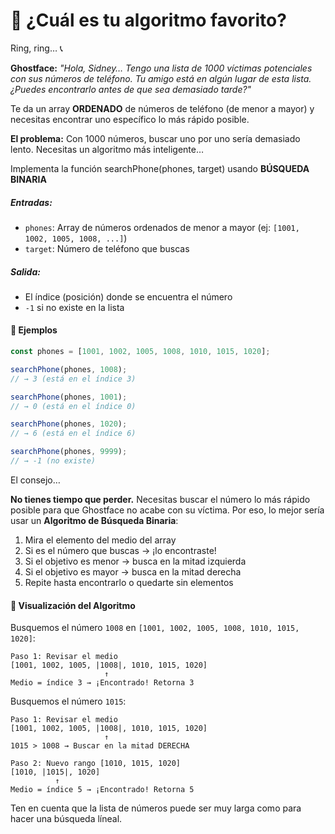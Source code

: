 # 👻 **¿Cuál es tu algoritmo favorito?**

Ring, ring… 📞

**Ghostface:** _"Hola, Sidney… Tengo una lista de 1000 víctimas potenciales con sus números de teléfono. Tu amigo está en algún lugar de esta lista. ¿Puedes encontrarlo antes de que sea demasiado tarde?"_

Te da un array **ORDENADO** de números de teléfono (de menor a mayor) y necesitas encontrar uno específico lo más rápido posible.

**El problema:** Con 1000 números, buscar uno por uno sería demasiado lento. Necesitas un algoritmo más inteligente…

Implementa la función searchPhone(phones, target) usando **BÚSQUEDA BINARIA**

##### **Entradas:**

- `phones`: Array de números ordenados de menor a mayor (ej: `[1001, 1002, 1005, 1008, ...]`)
- `target`: Número de teléfono que buscas

##### **Salida:**

- El índice (posición) donde se encuentra el número
- `-1` si no existe en la lista

#### 📝 Ejemplos

```ts
const phones = [1001, 1002, 1005, 1008, 1010, 1015, 1020];

searchPhone(phones, 1008);
// → 3 (está en el índice 3)

searchPhone(phones, 1001);
// → 0 (está en el índice 0)

searchPhone(phones, 1020);
// → 6 (está en el índice 6)

searchPhone(phones, 9999);
// → -1 (no existe)
```

El consejo…

**No tienes tiempo que perder.** Necesitas buscar el número lo más rápido posible para que Ghostface no acabe con su víctima. Por eso, lo mejor sería usar un **Algoritmo de Búsqueda Binaria**:

1. Mira el elemento del medio del array
2. Si es el número que buscas → ¡lo encontraste!
3. Si el objetivo es menor → busca en la mitad izquierda
4. Si el objetivo es mayor → busca en la mitad derecha
5. Repite hasta encontrarlo o quedarte sin elementos

#### 🧠 Visualización del Algoritmo

Busquemos el número `1008` en `[1001, 1002, 1005, 1008, 1010, 1015, 1020]`:

```
Paso 1: Revisar el medio
[1001, 1002, 1005, |1008|, 1010, 1015, 1020]
                     ↑
Medio = índice 3 → ¡Encontrado! Retorna 3
```

Busquemos el número `1015`:

```
Paso 1: Revisar el medio
[1001, 1002, 1005, |1008|, 1010, 1015, 1020]
                     ↑
1015 > 1008 → Buscar en la mitad DERECHA

Paso 2: Nuevo rango [1010, 1015, 1020]
[1010, |1015|, 1020]
          ↑
Medio = índice 5 → ¡Encontrado! Retorna 5
```

Ten en cuenta que la lista de números puede ser muy larga como para hacer una búsqueda líneal.
